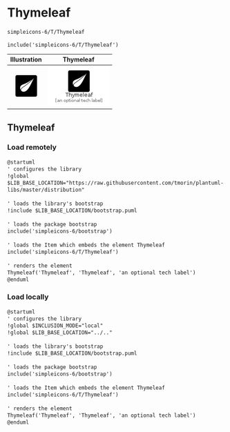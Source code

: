 # Thymeleaf


```text
simpleicons-6/T/Thymeleaf
```

```text
include('simpleicons-6/T/Thymeleaf')
```



| Illustration | Thymeleaf |
| :---: | :---: |
| ![illustration for Illustration](../../simpleicons-6/T/Thymeleaf.png) | ![illustration for Thymeleaf](../../simpleicons-6/T/Thymeleaf.Local.png) |




## Thymeleaf

### Load remotely
```plantuml
@startuml
' configures the library
!global $LIB_BASE_LOCATION="https://raw.githubusercontent.com/tmorin/plantuml-libs/master/distribution"

' loads the library's bootstrap
!include $LIB_BASE_LOCATION/bootstrap.puml

' loads the package bootstrap
include('simpleicons-6/bootstrap')

' loads the Item which embeds the element Thymeleaf
include('simpleicons-6/T/Thymeleaf')

' renders the element
Thymeleaf('Thymeleaf', 'Thymeleaf', 'an optional tech label')
@enduml
```

### Load locally
```plantuml
@startuml
' configures the library
!global $INCLUSION_MODE="local"
!global $LIB_BASE_LOCATION="../.."

' loads the library's bootstrap
!include $LIB_BASE_LOCATION/bootstrap.puml

' loads the package bootstrap
include('simpleicons-6/bootstrap')

' loads the Item which embeds the element Thymeleaf
include('simpleicons-6/T/Thymeleaf')

' renders the element
Thymeleaf('Thymeleaf', 'Thymeleaf', 'an optional tech label')
@enduml
```

